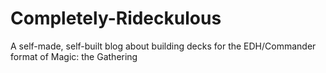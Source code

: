 # Completely-Rideckulous
A self-made, self-built blog about building decks for the EDH/Commander format of Magic: the Gathering
